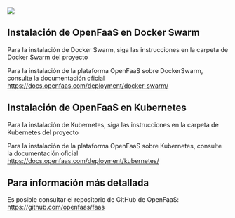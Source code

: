 <img src="https://camo.githubusercontent.com/cf01eefb5b6905f3774376d6d1ed55b8f052d211/68747470733a2f2f626c6f672e616c6578656c6c69732e696f2f636f6e74656e742f696d616765732f323031372f30382f666161735f736964652e706e67" />

## Instalación de OpenFaaS en Docker Swarm
Para la instalación de Docker Swarm, siga las instrucciones en la carpeta de Docker Swarm del proyecto

Para la instalación de la plataforma OpenFaaS sobre DockerSwarm, consulte la documentación oficial 
https://docs.openfaas.com/deployment/docker-swarm/

## Instalación de OpenFaaS en Kubernetes
Para la instalación de Kubernetes, siga las instrucciones en la carpeta de Kubernetes del proyecto

Para la instalación de la plataforma OpenFaaS sobre Kubernetes, consulte la documentación oficial 
https://docs.openfaas.com/deployment/kubernetes/


## Para información más detallada
Es posible consultar el repositorio de GitHub de OpenFaaS:
https://github.com/openfaas/faas


